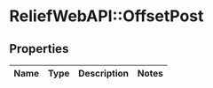 # ReliefWebAPI::OffsetPost

## Properties
Name | Type | Description | Notes
------------ | ------------- | ------------- | -------------


